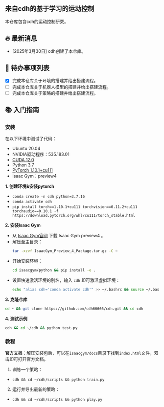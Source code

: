## 来自cdh的基于学习的运动控制
本仓库包含cdh的运动控制研究。
## 🔥 最新消息
- [2025年3月30日] cdh创建了本仓库。
## 📝 待办事项列表
- [x] 完成本仓库关于环境的搭建并给出搭建流程。
- [ ] 完成本仓库关于机器人模型的搭建并给出搭建流程。
- [ ] 完成本仓库关于策略的搭建并给出搭建流程。

## 📚 入门指南
### 安装

在以下环境中测试了代码：

- Ubuntu 20.04
- NVIDIA驱动程序：535.183.01
- [CUDA 12.0](https://blog.51cto.com/u_16213611/10480090)
- Python 3.7 
- [PyTorch 1.10.1+cu111](https://pytorch.org/get-started/previous-versions/)
- Isaac Gym：preview4

 
**1. 创建环境&安装pytorch**
- `conda create -n cdh python=3.7.16`
- `conda activate cdh`
- `pip install torch==1.10.1+cu111 torchvision==0.11.2+cu111 torchaudio==0.10.1 -f https://download.pytorch.org/whl/cu111/torch_stable.html`

**2. 安装Isaac Gym**

-  从 [Isaac Gym官网](https://developer.nvidia.com/isaac-gym) 下载 Isaac Gym preview4 。
-  解压至主目录：
    ```bash
    tar -xzvf IsaacGym_Preview_4_Package.tar.gz -C ~
    ```
-  开始安装环境：
    ```bash
    cd isaacgym/python && pip install -e .
    ```
-  设置快速激活环境的别名，输入 `cdh` 即可激活虚拟环境：
    ```bash
    echo "alias cdh='conda activate cdh'" >> ~/.bashrc && source ~/.bashrc
    ```

**3. 克隆仓库**
```bash
cd ~ && git clone https://github.com/cdh66666/cdh.git && cd cdh
```

**4. 测试示例**
```bash
cdh && cd ~/cdh && python test.py
```



<!-- **4. 安装cdh**
```bash
cdh && cd ~/cdh && pip install -e . ##待定
``` -->

### 教程
**官方文档**：解压安装包后，可以在`isaacgym/docs`目录下找到`index.html`文件，双击即可打开官方文档。
1. 训练一个策略：
  - `cdh && cd ~/cdh/scripts && python train.py`
 

2. 运行并导出最新的策略：
  - `cdh && cd ~/cdh/scripts && python play.py`
 
 